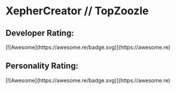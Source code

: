 <h1>XepherCreator // TopZoozle</h1>

<h2>Developer Rating:</h2>
[![Awesome](https://awesome.re/badge.svg)](https://awesome.re)

<h2>Personality Rating:</h2>
[![Awesome](https://awesome.re/badge.svg)](https://awesome.re)

